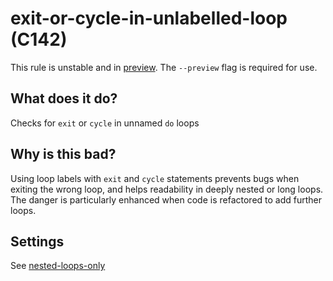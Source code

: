 # exit-or-cycle-in-unlabelled-loop (C142)
This rule is unstable and in [preview](../preview.md). The `--preview` flag is required for use.

## What does it do?
Checks for `exit` or `cycle` in unnamed `do` loops

## Why is this bad?
Using loop labels with `exit` and `cycle` statements prevents bugs when exiting the
wrong loop, and helps readability in deeply nested or long loops. The danger is
particularly enhanced when code is refactored to add further loops.

## Settings
See [nested-loops-only](../settings.md#check_exit-unlabelled-loops_allow-unnested-loops)